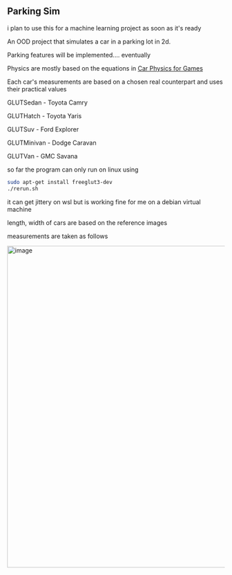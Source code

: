 ## Parking Sim

i plan to use this for a machine learning project as soon as it's ready

An OOD project that simulates a car in a parking lot in 2d.

Parking features will be implemented.... eventually

Physics are mostly based on the equations in [Car Physics for Games](https://www.asawicki.info/Mirror/Car%20Physics%20for%20Games/Car%20Physics%20for%20Games.html)

Each car's measurements are based on a chosen real counterpart and uses their practical values

GLUTSedan   - Toyota Camry

GLUTHatch   - Toyota Yaris

GLUTSuv     - Ford Explorer

GLUTMinivan - Dodge Caravan

GLUTVan     - GMC Savana

so far the program can only run on linux using

```bash
sudo apt-get install freeglut3-dev
./rerun.sh
```

it can get jittery on wsl but is working fine for me on a debian virtual machine

length, width of cars are based on the reference images

measurements are taken as follows

<img width="1194" height="744" alt="image" src="https://github.com/user-attachments/assets/097b31bb-6a40-4732-9131-5caf141b54a7" />

